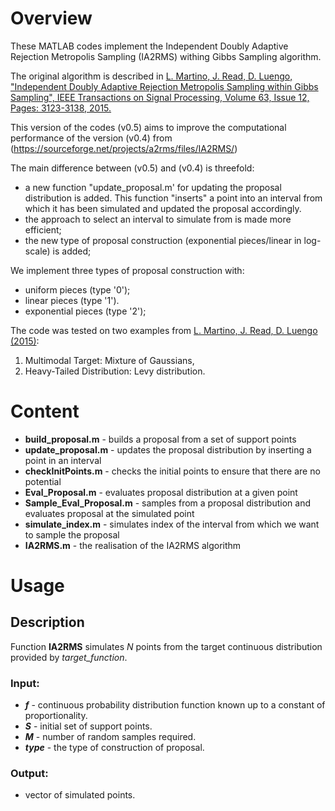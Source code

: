 # Overview

These MATLAB codes implement the Independent Doubly Adaptive Rejection Metropolis Sampling (IA2RMS) withing Gibbs Sampling algorithm.

The original algorithm is described in [L. Martino, J. Read, D. Luengo, "Independent Doubly Adaptive Rejection Metropolis Sampling within Gibbs Sampling",
IEEE Transactions on Signal Processing, Volume 63, Issue 12, Pages: 3123-3138, 2015.](http://www.lucamartino.altervista.org/TSP_IA2RMS.pdf)

This version of the codes (v0.5) aims to improve the computational performance of the version (v0.4) from (https://sourceforge.net/projects/a2rms/files/IA2RMS/)

The main difference between (v0.5) and (v0.4) is threefold:
* a new function "update_proposal.m' for updating the proposal distribution is added. This function "inserts" a point into an interval from which it has been simulated and updated the proposal accordingly.
* the approach to select an interval to simulate from is made more efficient;
* the new type of proposal construction (exponential pieces/linear in log-scale) is added;

We implement three types of proposal construction with:
*  uniform pieces (type '0');
*  linear pieces (type '1').
*  exponential pieces (type '2');

The code was tested on two examples from [L. Martino, J. Read, D. Luengo (2015)](http://www.lucamartino.altervista.org/TSP_IA2RMS.pdf):
1. Multimodal Target: Mixture of Gaussians,
1. Heavy-Tailed Distribution: Levy distribution.

# Content

* __build_proposal.m__ - builds a proposal from a set of support points
* __update_proposal.m__ - updates the proposal distribution by inserting a point in an interval
* __checkInitPoints.m__ - checks the initial points to ensure that there are no potential
* __Eval_Proposal.m__ - evaluates proposal distribution at a given point
* __Sample_Eval_Proposal.m__ - samples from a proposal distribution and evaluates proposal at the simulated point
* __simulate_index.m__ - simulates index of the interval from which we want to sample the proposal
* __IA2RMS.m__ - the realisation of the IA2RMS algorithm

# Usage 

## Description
Function **IA2RMS** simulates *N* points from the target continuous distribution provided by *target_function*.
### Input:
* __*f*__ - continuous probability distribution function known up to a constant of proportionality.
* __*S*__ - initial set of support points. 
* __*M*__ - number of random samples required.
* __*type*__ - the type of construction of proposal.

### Output: 
* vector of simulated points.
